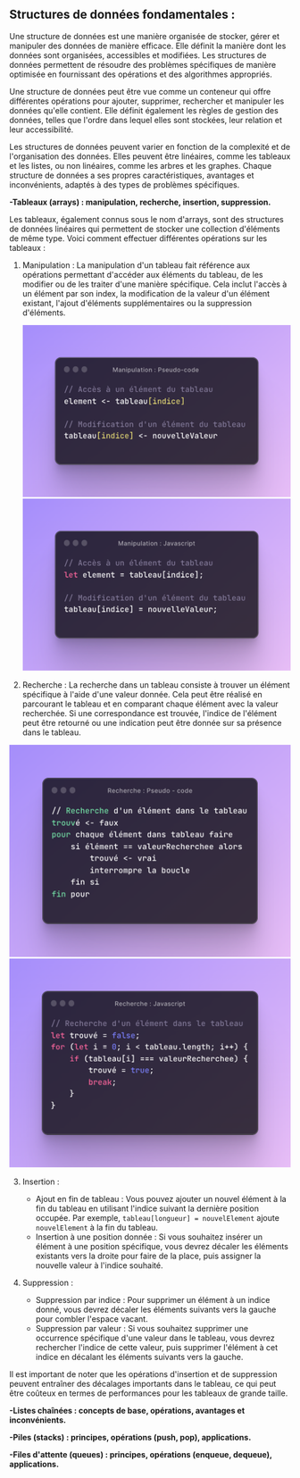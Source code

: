## **Structures de données fondamentales :**

Une structure de données est une manière organisée de stocker, gérer et manipuler des données de manière efficace. Elle définit la manière dont les données sont organisées, accessibles et modifiées. Les structures de données permettent de résoudre des problèmes spécifiques de manière optimisée en fournissant des opérations et des algorithmes appropriés.

Une structure de données peut être vue comme un conteneur qui offre différentes opérations pour ajouter, supprimer, rechercher et manipuler les données qu'elle contient. Elle définit également les règles de gestion des données, telles que l'ordre dans lequel elles sont stockées, leur relation et leur accessibilité.

Les structures de données peuvent varier en fonction de la complexité et de l'organisation des données. Elles peuvent être linéaires, comme les tableaux et les listes, ou non linéaires, comme les arbres et les graphes. Chaque structure de données a ses propres caractéristiques, avantages et inconvénients, adaptés à des types de problèmes spécifiques.

**-Tableaux (arrays) : manipulation, recherche, insertion, suppression.**

Les tableaux, également connus sous le nom d'arrays, sont des structures de données linéaires qui permettent de stocker une collection d'éléments de même type. Voici comment effectuer différentes opérations sur les tableaux :

1. Manipulation : La manipulation d'un tableau fait référence aux opérations permettant d'accéder aux éléments du tableau, de les modifier ou de les traiter d'une manière spécifique. Cela inclut l'accès à un élément par son index, la modification de la valeur d'un élément existant, l'ajout d'éléments supplémentaires ou la suppression d'éléments.

   <img src="Manipulation-Pseudo-code.png" alt="Manipulation-Pseudo-code">
   <img src="Manipulation - Javascript.png" alt="Manipulation-Javascript">


2. Recherche : La recherche dans un tableau consiste à trouver un élément spécifique à l'aide d'une valeur donnée. Cela peut être réalisé en parcourant le tableau et en comparant chaque élément avec la valeur recherchée. Si une correspondance est trouvée, l'indice de l'élément peut être retourné ou une indication peut être donnée sur sa présence dans le tableau.
<img src="Recherche-Pseudo-code.png" alt="Recherche-Pseudo-code">
<img src="Recherche-Javascript.png" alt="Recherche-Javascript">

3. Insertion :
   - Ajout en fin de tableau : Vous pouvez ajouter un nouvel élément à la fin du tableau en utilisant l'indice suivant la dernière position occupée. Par exemple, `tableau[longueur] = nouvelElement` ajoute `nouvelElement` à la fin du tableau.
   - Insertion à une position donnée : Si vous souhaitez insérer un élément à une position spécifique, vous devrez décaler les éléments existants vers la droite pour faire de la place, puis assigner la nouvelle valeur à l'indice souhaité.

4. Suppression :
   - Suppression par indice : Pour supprimer un élément à un indice donné, vous devrez décaler les éléments suivants vers la gauche pour combler l'espace vacant.
   - Suppression par valeur : Si vous souhaitez supprimer une occurrence spécifique d'une valeur dans le tableau, vous devrez rechercher l'indice de cette valeur, puis supprimer l'élément à cet indice en décalant les éléments suivants vers la gauche.

Il est important de noter que les opérations d'insertion et de suppression peuvent entraîner des décalages importants dans le tableau, ce qui peut être coûteux en termes de performances pour les tableaux de grande taille.

**-Listes chaînées : concepts de base, opérations, avantages et inconvénients.**

**-Piles (stacks) : principes, opérations (push, pop), applications.**

**-Files d'attente (queues) : principes, opérations (enqueue, dequeue), applications.**